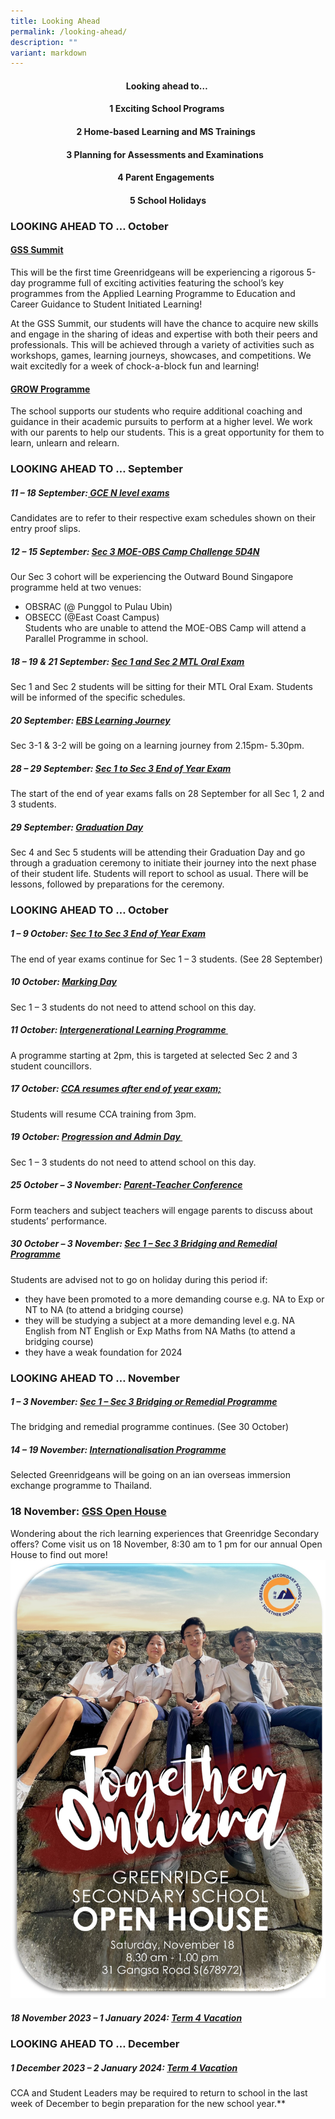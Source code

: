 ```yaml
---
title: Looking Ahead
permalink: /looking-ahead/
description: ""
variant: markdown
---
```


#### <center>Looking ahead to…&nbsp;
#### <center>1 Exciting School Programs&nbsp;<br>
####  <center>2 Home-based Learning and MS Trainings&nbsp;&nbsp;<br>
####  <center>3 Planning for Assessments and Examinations&nbsp;&nbsp;&nbsp;<br>
####  <center>4 Parent Engagements&nbsp;&nbsp;<br>
####  <center>5 School Holidays</center>



### LOOKING AHEAD TO … October

#### <u> GSS Summit </u>
This will be the first time Greenridgeans will be experiencing a rigorous 5-day programme full of exciting activities featuring the school’s key programmes from the Applied Learning Programme to Education and Career Guidance to Student Initiated Learning! 

At the GSS Summit, our students will have the chance to acquire new skills and engage in the sharing of ideas and expertise with both their peers and professionals. This will be achieved through a variety of activities such as workshops, games, learning journeys, showcases, and competitions. We wait excitedly for a week of chock-a-block fun and learning!


#### <u>GROW Programme </u>
The school supports our students who require additional coaching and guidance in their academic pursuits to perform at a higher level. We work with our parents to help our students. This is a great opportunity for them to learn, unlearn and relearn.  



### LOOKING AHEAD TO … September
##### **11 – 18 September:<u> GCE N level exams</u>**

Candidates are to refer to their respective exam schedules shown on their entry proof slips.&nbsp;

##### **12 – 15 September: <u>Sec 3 MOE-OBS Camp Challenge 5D4N</u>**
Our Sec 3 cohort will be experiencing the Outward Bound Singapore programme held at two venues:&nbsp;
- OBSRAC (@ Punggol to Pulau Ubin)
- OBSECC (@East Coast Campus)&nbsp;<br>
Students who are unable to attend the MOE-OBS Camp will attend a Parallel Programme in school.

##### **18 – 19 &amp; 21 September: <u>Sec 1 and Sec 2 MTL Oral Exam</u>**

Sec 1 and Sec 2 students will be sitting for their MTL Oral Exam. Students will be informed of the specific schedules.

##### **20 September: <u>EBS Learning Journey</u>**

Sec 3-1 &amp; 3-2 will be going on a learning journey from 2.15pm- 5.30pm. &nbsp;

##### **28 – 29 September: <u>Sec 1 to Sec 3 End of Year Exam</u>**

The start of the end of year exams falls on 28 September for all Sec 1, 2 and 3 students. &nbsp;

##### **29 September: <u>Graduation Day</u>**

Sec 4 and Sec 5 students will be attending their Graduation Day and go through a graduation ceremony to initiate their journey into the next phase of their student life. Students will report to school as usual. There will be lessons, followed by preparations for the ceremony.

### LOOKING AHEAD TO … October
##### **1 – 9 October: <u>Sec 1 to Sec 3 End of Year Exam</u>**
The end of year exams continue for Sec 1 – 3 students. (See 28 September)

##### **10 October: <u>Marking Day</u>**
Sec 1 – 3 students do not need to attend school on this day.

##### **11 October: <u>Intergenerational Learning Programme&nbsp;</u>**
A programme starting at 2pm, this is targeted at selected Sec 2 and 3 student councillors.&nbsp;

##### **17 October: <u>CCA resumes after end of year exam;</u>**
Students will resume CCA training from 3pm.

##### **19 October: <u>Progression and Admin Day&nbsp;</u>**
Sec 1 – 3 students do not need to attend school on this day.

##### **25 October – 3 November: <u>Parent-Teacher Conference</u>**

Form teachers and subject teachers will engage parents to discuss about students’ performance.

##### **30 October – 3 November: <u>Sec 1 – Sec 3 Bridging and Remedial Programme</u>**
Students are advised not to go on holiday during this period if: 
- they have been promoted to a more demanding course e.g. NA to Exp or NT to NA (to attend a bridging course)
- they will be studying a subject at a more demanding level e.g. NA English from NT English or Exp Maths from NA Maths (to attend a bridging course)
- they have a weak foundation for 2024

### LOOKING AHEAD TO … November

##### **1 – 3 November: <u>Sec 1 – Sec 3 Bridging or Remedial Programme</u>**

The bridging and remedial programme continues. (See 30 October)

##### **14 – 19 November: <u>Internationalisation Programme</u>**

Selected Greenridgeans will be going on an ian overseas immersion exchange programme to Thailand.&nbsp;

###  **18 November: <u>GSS Open House</u>**


Wondering about the rich learning experiences that Greenridge Secondary offers? Come visit us on 18 November, 8:30 am to 1 pm for our annual Open House to find out more! 
![](/images/LOOKING%20AHEAD/open%20house%20poster_2.jpg)

##### **18 November 2023 – 1 January 2024: <u>Term 4 Vacation</u>**

### LOOKING AHEAD TO … December

##### **1 December 2023 – 2 January 2024: <u>Term 4 Vacation</u>**

CCA and Student Leaders may be required to return to school in the last week of December to begin preparation for the new school year.**</center></center></center></center></center>